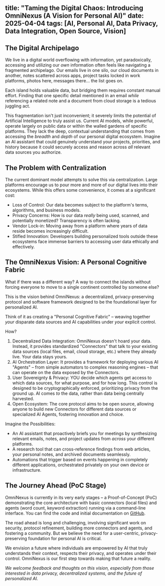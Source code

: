 title: "Taming the Digital Chaos: Introducing OmniNexus (A Vision for Personal AI)"
date: 2025-04-04
tags: [AI, Personal AI, Data Privacy, Data Integration, Open Source, Vision]
---

## The Digital Archipelago

We live in a digital world overflowing with information, yet paradoxically, accessing and utilizing our *own* information often feels like navigating a fragmented archipelago. Our emails live in one silo, our cloud documents in another, notes scattered across apps, project tasks locked in work platforms, photos here, messages there... the list goes on.

Each island holds valuable data, but bridging them requires constant manual effort. Finding that one specific detail mentioned in an email *while* referencing a related note and a document from cloud storage is a tedious juggling act.

This fragmentation isn't just inconvenient; it severely limits the potential of Artificial Intelligence to truly assist us. Current AI models, while powerful, operate largely on public data or within the walled gardens of specific platforms. They lack the deep, contextual understanding that comes from accessing the *breadth* and *depth* of our personal digital ecosystem. Imagine an AI assistant that could genuinely understand your projects, priorities, and history because it could securely access and reason across *all* relevant data sources you authorize.

## The Problem with Centralization

The current dominant model attempts to solve this via centralization. Large platforms encourage us to pour more and more of our digital lives into their ecosystems. While this offers some convenience, it comes at a significant cost:

*   Loss of Control: Our data becomes subject to the platform's terms, algorithms, and business models.
*   Privacy Concerns: How is our data *really* being used, scanned, and potentially monetized? Transparency is often lacking.
*   Vendor Lock-in: Moving away from a platform where years of data reside becomes increasingly difficult.
*   Stifled Innovation: Developers building personalized tools outside these ecosystems face immense barriers to accessing user data ethically and effectively.

## The OmniNexus Vision: A Personal Cognitive Fabric

What if there was a different way? A way to connect the islands without forcing everyone to move to a single continent controlled by someone else?

This is the vision behind OmniNexus: a decentralized, privacy-preserving protocol and software framework designed to be the foundational layer for personalized AI.

Think of it as creating a "Personal Cognitive Fabric" – weaving together *your* disparate data sources and AI capabilities under *your* explicit control.

How?

1.  Decentralized Data Integration: OmniNexus doesn't hoard your data. Instead, it provides standardized "Connectors" that talk to your existing data sources (local files, email, cloud storage, etc.) where they already live. Your data stays yours.
2.  AI Orchestration Layer: It provides a framework for deploying various AI "Agents" – from simple automators to complex reasoning engines – that can operate on the data exposed by the Connectors.
3.  User Sovereignty & Privacy: YOU decide which agents get access to which data sources, for what purpose, and for how long. This control is designed to be cryptographically enforced, prioritizing privacy from the ground up. AI comes *to* the data, rather than data being centrally harvested.
4.  Open Ecosystem: The core protocol aims to be open source, allowing anyone to build new Connectors for different data sources or specialized AI Agents, fostering innovation and choice.

Imagine the Possibilities:

*   An AI assistant that proactively briefs you for meetings by synthesizing relevant emails, notes, and project updates from *across* your different platforms.
*   A research tool that can cross-reference findings from web articles, your personal notes, and archived documents seamlessly.
*   Automations that trigger based on events happening in completely different applications, orchestrated privately on your own device or infrastructure.

## The Journey Ahead (PoC Stage)

OmniNexus is currently in its very early stages – a Proof-of-Concept (PoC) demonstrating the core architecture with basic connectors (local files) and agents (word count, keyword extraction) running via a command-line interface. You can find the code and initial documentation on [GitHub](https://github.com/Esrbwt1/OmniNexus).

The road ahead is long and challenging, involving significant work on security, protocol refinement, building more connectors and agents, and fostering a community. But we believe the need for a user-centric, privacy-preserving foundation for personal AI is critical.

We envision a future where individuals are empowered by AI that truly understands their context, respects their privacy, and operates under their control. OmniNexus is our first step towards making that future a reality.

*We welcome feedback and thoughts on this vision, especially from those interested in data privacy, decentralized systems, and the future of personalized AI.*